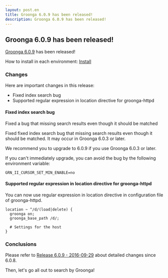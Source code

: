 ```yaml
---
layout: post.en
title: Groonga 6.0.9 has been released!
description: Groonga 6.0.9 has been released!
---
```


## Groonga 6.0.9 has been released!

[Groonga 6.0.9](/docs/news.html#release-6-0-9) has been released!

How to install in each environment: [Install](/docs/install.html)

### Changes

Here are important changes in this release:

* Fixed index search bug
* Supported regular expression in location directive for groonga-httpd

#### Fixed index search bug

Fixed a bug that missing search results even though it should be matched

Fixed fixed index search bug that missing search results even though it should be matched. It may occur in Groonga 6.0.3 or later.

We recommend you to upgrade to 6.0.9 if you use Groonga 6.0.3 or later.

If you can't immediately upgrade, you can avoid the bug by the following environment variable:

    GRN_II_CURSOR_SET_MIN_ENABLE=no

#### Supported regular expression in location directive for groonga-httpd

You can now use regular expression in location directive in configuration file of groonga-httpd.

    location ~ ^/d/(load|delete) {
      groonga on;
      groonga_base_path /d/;

      # Settings for the host
    }

### Conclusions

Please refer to [Release 6.0.9 - 2016-09-29](/docs/news.html#release-6-0-9) about detailed changes since 6.0.8.

Then, let's go all out to search by Groonga!
